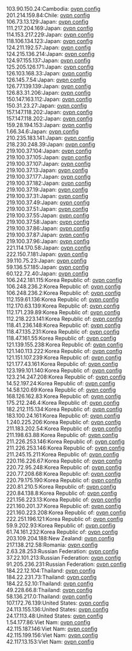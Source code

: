 103.90.150.24:Cambodia: [ovpn config](vpn/103_90_150_24.ovpn)  
201.214.159.84:Chile: [ovpn config](vpn/201_214_159_84.ovpn)  
106.73.13.129:Japan: [ovpn config](vpn/106_73_13_129.ovpn)  
111.217.204.169:Japan: [ovpn config](vpn/111_217_204_169.ovpn)  
114.153.217.229:Japan: [ovpn config](vpn/114_153_217_229.ovpn)  
118.106.134.123:Japan: [ovpn config](vpn/118_106_134_123.ovpn)  
124.211.192.57:Japan: [ovpn config](vpn/124_211_192_57.ovpn)  
124.215.136.214:Japan: [ovpn config](vpn/124_215_136_214.ovpn)  
124.97.155.137:Japan: [ovpn config](vpn/124_97_155_137.ovpn)  
125.205.126.171:Japan: [ovpn config](vpn/125_205_126_171.ovpn)  
126.103.168.33:Japan: [ovpn config](vpn/126_103_168_33.ovpn)  
126.145.7.54:Japan: [ovpn config](vpn/126_145_7_54.ovpn)  
126.77.139.139:Japan: [ovpn config](vpn/126_77_139_139.ovpn)  
126.83.31.206:Japan: [ovpn config](vpn/126_83_31_206.ovpn)  
150.147.163.112:Japan: [ovpn config](vpn/150_147_163_112.ovpn)  
150.31.23.27:Japan: [ovpn config](vpn/150_31_23_27.ovpn)  
157.147.118.202:Japan: [ovpn config](vpn/157_147_118_202.ovpn)  
157.147.118.202:Japan: [ovpn config](vpn/157_147_118_202.ovpn)  
159.28.194.153:Japan: [ovpn config](vpn/159_28_194_153.ovpn)  
1.66.34.6:Japan: [ovpn config](vpn/1_66_34_6.ovpn)  
210.235.183.141:Japan: [ovpn config](vpn/210_235_183_141.ovpn)  
218.230.248.39:Japan: [ovpn config](vpn/218_230_248_39.ovpn)  
219.100.37.104:Japan: [ovpn config](vpn/219_100_37_104.ovpn)  
219.100.37.105:Japan: [ovpn config](vpn/219_100_37_105.ovpn)  
219.100.37.107:Japan: [ovpn config](vpn/219_100_37_107.ovpn)  
219.100.37.13:Japan: [ovpn config](vpn/219_100_37_13.ovpn)  
219.100.37.177:Japan: [ovpn config](vpn/219_100_37_177.ovpn)  
219.100.37.182:Japan: [ovpn config](vpn/219_100_37_182.ovpn)  
219.100.37.19:Japan: [ovpn config](vpn/219_100_37_19.ovpn)  
219.100.37.31:Japan: [ovpn config](vpn/219_100_37_31.ovpn)  
219.100.37.49:Japan: [ovpn config](vpn/219_100_37_49.ovpn)  
219.100.37.51:Japan: [ovpn config](vpn/219_100_37_51.ovpn)  
219.100.37.55:Japan: [ovpn config](vpn/219_100_37_55.ovpn)  
219.100.37.58:Japan: [ovpn config](vpn/219_100_37_58.ovpn)  
219.100.37.86:Japan: [ovpn config](vpn/219_100_37_86.ovpn)  
219.100.37.87:Japan: [ovpn config](vpn/219_100_37_87.ovpn)  
219.100.37.96:Japan: [ovpn config](vpn/219_100_37_96.ovpn)  
221.114.170.58:Japan: [ovpn config](vpn/221_114_170_58.ovpn)  
222.150.7.181:Japan: [ovpn config](vpn/222_150_7_181.ovpn)  
39.110.75.23:Japan: [ovpn config](vpn/39_110_75_23.ovpn)  
59.136.57.185:Japan: [ovpn config](vpn/59_136_57_185.ovpn)  
60.122.72.40:Japan: [ovpn config](vpn/60_122_72_40.ovpn)  
106.242.181.115:Korea Republic of: [ovpn config](vpn/106_242_181_115.ovpn)  
106.248.236.2:Korea Republic of: [ovpn config](vpn/106_248_236_2.ovpn)  
106.248.236.2:Korea Republic of: [ovpn config](vpn/106_248_236_2.ovpn)  
112.159.61.136:Korea Republic of: [ovpn config](vpn/112_159_61_136.ovpn)  
112.170.63.139:Korea Republic of: [ovpn config](vpn/112_170_63_139.ovpn)  
112.171.239.89:Korea Republic of: [ovpn config](vpn/112_171_239_89.ovpn)  
112.218.223.141:Korea Republic of: [ovpn config](vpn/112_218_223_141.ovpn)  
118.41.236.148:Korea Republic of: [ovpn config](vpn/118_41_236_148.ovpn)  
118.47.135.231:Korea Republic of: [ovpn config](vpn/118_47_135_231.ovpn)  
118.47.161.55:Korea Republic of: [ovpn config](vpn/118_47_161_55.ovpn)  
121.139.155.238:Korea Republic of: [ovpn config](vpn/121_139_155_238.ovpn)  
121.140.113.222:Korea Republic of: [ovpn config](vpn/121_140_113_222.ovpn)  
121.151.107.239:Korea Republic of: [ovpn config](vpn/121_151_107_239.ovpn)  
121.177.43.161:Korea Republic of: [ovpn config](vpn/121_177_43_161.ovpn)  
123.199.101.140:Korea Republic of: [ovpn config](vpn/123_199_101_140.ovpn)  
123.214.247.208:Korea Republic of: [ovpn config](vpn/123_214_247_208.ovpn)  
14.52.197.24:Korea Republic of: [ovpn config](vpn/14_52_197_24.ovpn)  
14.58.120.69:Korea Republic of: [ovpn config](vpn/14_58_120_69.ovpn)  
168.126.162.83:Korea Republic of: [ovpn config](vpn/168_126_162_83.ovpn)  
175.212.246.4:Korea Republic of: [ovpn config](vpn/175_212_246_4.ovpn)  
182.212.115.134:Korea Republic of: [ovpn config](vpn/182_212_115_134.ovpn)  
183.100.24.161:Korea Republic of: [ovpn config](vpn/183_100_24_161.ovpn)  
1.240.225.206:Korea Republic of: [ovpn config](vpn/1_240_225_206.ovpn)  
211.183.202.54:Korea Republic of: [ovpn config](vpn/211_183_202_54.ovpn)  
211.198.63.88:Korea Republic of: [ovpn config](vpn/211_198_63_88.ovpn)  
211.226.253.146:Korea Republic of: [ovpn config](vpn/211_226_253_146.ovpn)  
211.226.253.146:Korea Republic of: [ovpn config](vpn/211_226_253_146.ovpn)  
211.245.15.211:Korea Republic of: [ovpn config](vpn/211_245_15_211.ovpn)  
220.116.226.67:Korea Republic of: [ovpn config](vpn/220_116_226_67.ovpn)  
220.72.95.248:Korea Republic of: [ovpn config](vpn/220_72_95_248.ovpn)  
220.77.208.68:Korea Republic of: [ovpn config](vpn/220_77_208_68.ovpn)  
220.79.175.190:Korea Republic of: [ovpn config](vpn/220_79_175_190.ovpn)  
220.81.210.5:Korea Republic of: [ovpn config](vpn/220_81_210_5.ovpn)  
220.84.138.8:Korea Republic of: [ovpn config](vpn/220_84_138_8.ovpn)  
221.156.223.13:Korea Republic of: [ovpn config](vpn/221_156_223_13.ovpn)  
221.160.201.37:Korea Republic of: [ovpn config](vpn/221_160_201_37.ovpn)  
221.160.223.208:Korea Republic of: [ovpn config](vpn/221_160_223_208.ovpn)  
222.251.196.121:Korea Republic of: [ovpn config](vpn/222_251_196_121.ovpn)  
59.9.202.93:Korea Republic of: [ovpn config](vpn/59_9_202_93.ovpn)  
61.74.161.232:Korea Republic of: [ovpn config](vpn/61_74_161_232.ovpn)  
203.109.204.188:New Zealand: [ovpn config](vpn/203_109_204_188.ovpn)  
217.138.212.58:Romania: [ovpn config](vpn/217_138_212_58.ovpn)  
2.63.28.253:Russian Federation: [ovpn config](vpn/2_63_28_253.ovpn)  
37.22.101.213:Russian Federation: [ovpn config](vpn/37_22_101_213.ovpn)  
91.205.236.231:Russian Federation: [ovpn config](vpn/91_205_236_231.ovpn)  
184.22.12.104:Thailand: [ovpn config](vpn/184_22_12_104.ovpn)  
184.22.231.73:Thailand: [ovpn config](vpn/184_22_231_73.ovpn)  
184.22.52.10:Thailand: [ovpn config](vpn/184_22_52_10.ovpn)  
49.228.66.8:Thailand: [ovpn config](vpn/49_228_66_8.ovpn)  
58.136.217.0:Thailand: [ovpn config](vpn/58_136_217_0.ovpn)  
107.172.76.139:United States: [ovpn config](vpn/107_172_76_139.ovpn)  
24.113.155.136:United States: [ovpn config](vpn/24_113_155_136.ovpn)  
24.17.113.48:United States: [ovpn config](vpn/24_17_113_48.ovpn)  
1.54.177.86:Viet Nam: [ovpn config](vpn/1_54_177_86.ovpn)  
42.115.187.146:Viet Nam: [ovpn config](vpn/42_115_187_146.ovpn)  
42.115.199.156:Viet Nam: [ovpn config](vpn/42_115_199_156.ovpn)  
42.117.13.153:Viet Nam: [ovpn config](vpn/42_117_13_153.ovpn)  
